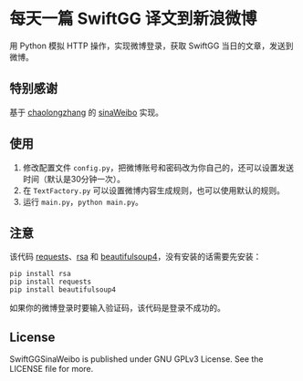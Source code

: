# 每天一篇 SwiftGG 译文到新浪微博

用 Python 模拟 HTTP 操作，实现微博登录，获取 SwiftGG 当日的文章，发送到微博。

## 特别感谢

基于 [chaolongzhang](https://github.com/chaolongzhang) 的 [sinaWeibo](https://github.com/chaolongzhang/sinaWeibo) 实现。

## 使用

1. 修改配置文件 `config.py`，把微博账号和密码改为你自己的，还可以设置发送时间（默认是30分钟一次）。
2. 在 `TextFactory.py` 可以设置微博内容生成规则，也可以使用默认的规则。
3. 运行 `main.py`，`python main.py`。

## 注意

该代码 [requests](http://docs.python-requests.org/en/master/)、[rsa](https://pypi.python.org/pypi/rsa) 和 [beautifulsoup4](https://www.crummy.com/software/BeautifulSoup/bs4/doc/)，没有安装的话需要先安装：

```
pip install rsa
pip install requests
pip install beautifulsoup4

```

如果你的微博登录时要输入验证码，该代码是登录不成功的。

## License

SwiftGGSinaWeibo is published under GNU GPLv3 License. See the LICENSE file for more.
